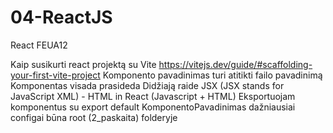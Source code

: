 # 04-ReactJS

React FEUA12

Kaip susikurti react projektą su Vite https://vitejs.dev/guide/#scaffolding-your-first-vite-project
Komponento pavadinimas turi atitikti failo pavadinimą
Komponentas visada prasideda Didžiają raide
JSX (JSX stands for JavaScript XML) - HTML in React (Javascript + HTML)
Eksportuojam komponentus su export default KomponentoPavadinimas
dažniausiai configai būna root (2_paskaita) folderyje
